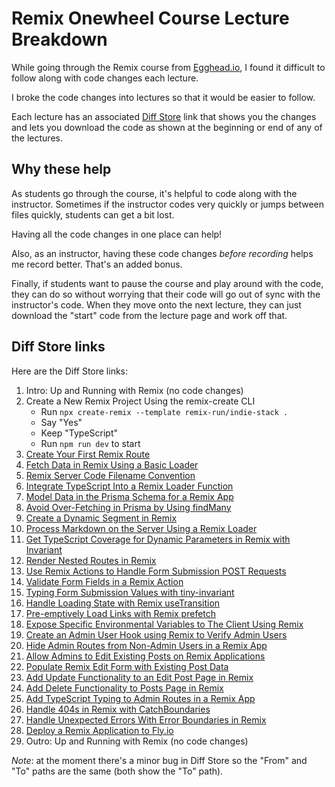 # Remix Onewheel Course Lecture Breakdown

While going through the Remix course from [Egghead.io](https://egghead.io/lessons/remix-intro-up-and-running-with-remix), I found it difficult to follow along with code changes each lecture.

I broke the code changes into lectures so that it would be easier to follow.

Each lecture has an associated [Diff Store](https://diff-store.com) link that shows you the changes and lets you download the code as shown at the beginning or end of any of the lectures.

## Why these help

As students go through the course, it's helpful to code along with the instructor. Sometimes if the instructor codes very quickly or jumps between files quickly, students can get a bit lost.

Having all the code changes in one place can help!

Also, as an instructor, having these code changes _before recording_ helps me record better. That's an added bonus.

Finally, if students want to pause the course and play around with the code, they can do so without worrying that their code will go out of sync with the instructor's code. When they move onto the next lecture, they can just download the "start" code from the lecture page and work off that.

## Diff Store links

Here are the Diff Store links:

1. Intro: Up and Running with Remix (no code changes)
2. Create a New Remix Project Using the remix-create CLI
   - Run `npx create-remix --template remix-run/indie-stack .`
   - Say "Yes"
   - Keep "TypeScript"
   - Run `npm run dev` to start
3. [Create Your First Remix Route](https://diff-store.com/diff/52095baaac15481ab58007e3e1ab0a25)
4. [Fetch Data in Remix Using a Basic Loader](https://diff-store.com/diff/7356dc59aab7422ab0d88a14491b4244)
5. [Remix Server Code Filename Convention](https://diff-store.com/diff/848e1f7f3fa2474fb2327b4793cc2b3d)
6. [Integrate TypeScript Into a Remix Loader Function](https://diff-store.com/diff/368aae9ea0624076aecc5da5ac56d986)
7. [Model Data in the Prisma Schema for a Remix App](https://diff-store.com/diff/daf35f0ac5fb48f482e2bf64890a3522)
8. [Avoid Over-Fetching in Prisma by Using findMany](https://diff-store.com/diff/b37b208de0344445860d964adbca81fe)
9.  [Create a Dynamic Segment in Remix](https://diff-store.com/diff/97d92d058635423a901067d8347c9d2f)
10. [Process Markdown on the Server Using a Remix Loader](https://diff-store.com/diff/4ea0e509ebde4e44a95b31ad767790b1)
11. [Get TypeScript Coverage for Dynamic Parameters in Remix with Invariant](https://diff-store.com/diff/9626f0da50c24ec0935557a3e5e2ad67)
12. [Render Nested Routes in Remix](https://diff-store.com/diff/73ac6b7bf1694c668f209e4d4eb1cbf9)
13. [Use Remix Actions to Handle Form Submission POST Requests](https://diff-store.com/diff/eda88a9662da41769ed7c27b0fde1df1)
14. [Validate Form Fields in a Remix Action](https://diff-store.com/diff/fc9485829a984a62a4a616a4f06101da)
15. [Typing Form Submission Values with tiny-invariant](https://diff-store.com/diff/0fab085b6fe7420e992a1b93c82f3890)
16. [Handle Loading State with Remix useTransition](https://diff-store.com/diff/354b8179e33a499ca78455371421e841)
17. [Pre-emptively Load Links with Remix prefetch](https://diff-store.com/diff/94e27228cf67457d8691594dc104534c)
18. [Expose Specific Environmental Variables to The Client Using Remix](https://diff-store.com/diff/15813aca4667453b8dcc372821e3e268)
19. [Create an Admin User Hook using Remix to Verify Admin Users](https://diff-store.com/diff/5a91dc6607444cc48988edfccc38acc0)
20. [Hide Admin Routes from Non-Admin Users in a Remix App](https://diff-store.com/diff/3f91ac8c8c3d44f59f8b95e0bc2f79e5)
21. [Allow Admins to Edit Existing Posts on Remix Applications](https://diff-store.com/diff/2153b72372fa4f91a4583570b74d74cd)
22. [Populate Remix Edit Form with Existing Post Data](https://diff-store.com/diff/fc21aaa198c44d6081dc70a7fce29ab9)
23. [Add Update Functionality to an Edit Post Page in Remix](https://diff-store.com/diff/1b4af019644c4cbdb911501b2005b20b)
24. [Add Delete Functionality to Posts Page in Remix](https://diff-store.com/diff/a78818bdc7a149888eb4d817342f9848)
25. [Add TypeScript Typing to Admin Routes in a Remix App](https://diff-store.com/diff/f1bfcb564f6240c4a2907aabc41bff3d)
26. [Handle 404s in Remix with CatchBoundaries](https://diff-store.com/diff/2d610ec46d4f4dfa9dfd9572196b8275)
27. [Handle Unexpected Errors With Error Boundaries in Remix](https://diff-store.com/diff/31a36b9fd5d6419a98d3365c7e068046)
28. [Deploy a Remix Application to Fly.io](https://diff-store.com/diff/7fe015c15e454cbebbec8b32c5308e49)
29. Outro: Up and Running with Remix (no code changes)


_Note_: at the moment there's a minor bug in Diff Store so the "From" and "To" paths are the same (both show the "To" path).